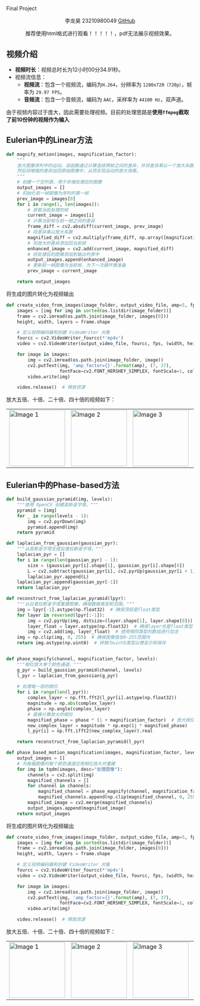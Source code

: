 # <div style="text-align: center; font-size: 44px; font-weight: bold;">
  <p>Final Project</p>
</div>
<div style="text-align: center;">
  <p>李龙昊 23210980049 <a href="https://github.com/Decision9/cv_final_project" target="_blank">GitHub</a></p>
</div>
<div style="text-align: center;">
  <p>推荐使用html格式进行观看！！！！！，pdf无法展示视频效果。</p>
</div>


## 视频介绍

- **视频时长**：视频总时长为12小时00分34.91秒。
- 视频流信息：
  - **视频流**：包含一个视频流，编码为`H.264`，分辨率为 `1280x720（720p）`，帧率为 `29.97 FPS`。
  - **音频流**：包含一个音频流，编码为 `AAC`，采样率为 `44100 Hz`，双声道。

由于视频内容过于庞大，因此需要处理视频。目前的处理思路是**使用`ffmpeg`截取了前10份钟的视频作为输入**

##  **Eulerian中的Linear方法**

```python
def magnify_motion(images, magnification_factor):
    """
    放大图像序列中的运动。该函数通过计算连续两帧之间的差异，并将差异乘以一个放大系数，
    然后将增强的差异加回原始图像中，从而实现运动的放大效果。
    """
    # 创建一个空列表，用于存储处理后的图像
    output_images = [] 
    # 初始化前一帧图像为序列的第一帧 
    prev_image = images[0]  
    for i in range(1, len(images)):
        # 获取当前处理的帧
        current_image = images[i]  
        # 计算当前帧与前一帧之间的差异
        frame_diff = cv2.absdiff(current_image, prev_image)  
        # 将差异乘以放大系数
        magnified_diff = cv2.multiply(frame_diff, np.array([magnification_factor], dtype=np.uint8))  
        # 将放大的差异添加回当前帧
        enhanced_image = cv2.add(current_image, magnified_diff)  
        # 将处理后的图像添加到输出列表中
        output_images.append(enhanced_image)  
        # 更新前一帧图像为当前帧，为下一次循环做准备
        prev_image = current_image 

    return output_images 
```

将生成的图片转化为视频输出

```python
def create_video_from_images(image_folder, output_video_file, amp=5, fps=30):
    images = [img for img in sorted(os.listdir(image_folder))]
    frame = cv2.imread(os.path.join(image_folder, images[0]))
    height, width, layers = frame.shape

    # 定义视频编码器和创建 VideoWriter 对象
    fourcc = cv2.VideoWriter_fourcc(*'mp4v') 
    video = cv2.VideoWriter(output_video_file, fourcc, fps, (width, height))

    for image in images:
        img = cv2.imread(os.path.join(image_folder, image))
        cv2.putText(img, 'amp_factor={}'.format(amp), (7, 37),
                    fontFace=cv2.FONT_HERSHEY_SIMPLEX, fontScale=1, color=(0, 0, 255), thickness=2)
        video.write(img)

    video.release()  # 释放资源
```

放大五倍、十倍、二十倍、四十倍的视频如下：

  <table>
    <tr>
      <td><img src="./material/output_video_linear_5x.gif" alt="Image 1" width="150" /></td>
      <td><img src="./material/output_video_linear_10x.gif" alt="Image 2" width="150" /></td>
      <td><img src="./material/output_video_linear_20x.gif" alt="Image 3" width="150" /></td>
      <td><img src="./material/output_video_linear_40x.gif" alt="Image 3" width="150" /></td>
    </tr>
  </table>

## Eulerian中的Phase-based方法

```python
def build_gaussian_pyramid(img, levels):
    """使用 OpenCV 创建高斯金字塔。"""
    pyramid = [img]
    for _ in range(levels - 1):
        img = cv2.pyrDown(img)
        pyramid.append(img)
    return pyramid

def laplacian_from_gaussian(gaussian_pyr):
    """从高斯金字塔生成拉普拉斯金字塔。"""
    laplacian_pyr = []
    for i in range(len(gaussian_pyr) - 1):
        size = (gaussian_pyr[i].shape[1], gaussian_pyr[i].shape[0])
        L = cv2.subtract(gaussian_pyr[i], cv2.pyrUp(gaussian_pyr[i + 1], dstsize=size))
        laplacian_pyr.append(L)
    laplacian_pyr.append(gaussian_pyr[-1])
    return laplacian_pyr

def reconstruct_from_laplacian_pyramid(lpyr):
    """从拉普拉斯金字塔重建图像，确保数据类型和范围。"""
    img = lpyr[-1].astype(np.float32)  # 确保顶层是float类型
    for layer in reversed(lpyr[:-1]):
        img = cv2.pyrUp(img, dstsize=(layer.shape[1], layer.shape[0])).astype(np.float32)
        layer_float = layer.astype(np.float32)  # 确保layer也是float类型
        img = cv2.add(img, layer_float)  # 使用相同类型的数组进行加法
    img = np.clip(img, 0, 255)  # 确保图像值在0-255范围内
    return img.astype(np.uint8)  # 转换为uint8类型以便显示和保存


def phase_magnify(channel, magnification_factor, levels):
    """相位放大单个颜色通道。"""
    g_pyr = build_gaussian_pyramid(channel, levels)
    l_pyr = laplacian_from_gaussian(g_pyr)
    
    # 处理每一层的相位
    for i in range(len(l_pyr)):
        complex_layer = np.fft.fft2(l_pyr[i].astype(np.float32))
        magnitude = np.abs(complex_layer)
        phase = np.angle(complex_layer)
        # 直接计算放大的相位
        magnified_phase = phase * (1 + magnification_factor)  # 放大相位
        new_complex_layer = magnitude * np.exp(1j * magnified_phase)
        l_pyr[i] = np.fft.ifft2(new_complex_layer).real

    return reconstruct_from_laplacian_pyramid(l_pyr)

def phase_based_motion_magnification(images, magnification_factor, levels=3):
    output_images = []
    # 为每幅图像的每个颜色通道应用相位放大并重建
    for img in tqdm(images, desc="处理图像"):
        channels = cv2.split(img)
        magnified_channels = []
        for channel in channels:
            magnified_channel = phase_magnify(channel, magnification_factor, levels)
            magnified_channels.append(np.clip(magnified_channel, 0, 255).astype(np.uint8))
        magnified_image = cv2.merge(magnified_channels)
        output_images.append(magnified_image)
    return output_images
```

将生成的图片转化为视频输出

```python
def create_video_from_images(image_folder, output_video_file, amp=5, fps=30):
    images = [img for img in sorted(os.listdir(image_folder))]
    frame = cv2.imread(os.path.join(image_folder, images[0]))
    height, width, layers = frame.shape

    # 定义视频编码器和创建 VideoWriter 对象
    fourcc = cv2.VideoWriter_fourcc(*'mp4v') 
    video = cv2.VideoWriter(output_video_file, fourcc, fps, (width, height))

    for image in images:
        img = cv2.imread(os.path.join(image_folder, image))
        cv2.putText(img, 'amp_factor={}'.format(amp), (7, 37),
                    fontFace=cv2.FONT_HERSHEY_SIMPLEX, fontScale=1, color=(0, 0, 255), thickness=2)
        video.write(img)

    video.release()  # 释放资源
```

放大五倍、十倍、二十倍、四十倍的视频如下：

  <table>
    <tr>
      <td><img src="./material/output_video_phase_5x.gif" alt="Image 1" width="150" /></td>
      <td><img src="./material/output_video_phase_10x.gif" alt="Image 2" width="150" /></td>
      <td><img src="./material/output_video_phase_20x.gif" alt="Image 3" width="150" /></td>
      <td><img src="./material/output_video_phase_40x.gif" alt="Image 3" width="150" /></td>
    </tr>
  </table>


